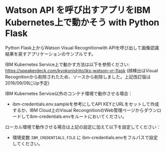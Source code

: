 # Watson API を呼び出すアプリをIBM Kubernetes上で動かそう with Python Flask
Python Flask上からWatson Visual Recognitionwith APIを呼び出して画像認識結果を戻すアプリケーションのサンプルです。

IBM Kubernetes Service上で動かす方法は以下を参照ください:
https://speakerdeck.com/kyokonishito/iks-watson-vr-flask
(顔検出はVisual Recognitionから削除されたため、ソースから削除しました。上記改訂版は2016/09/09にUp予定)

IBM Kubernetes Service以外のコンテナ環境で動作させる場合：
 - ibm-credentials.env.sampleを参考にしてAPI KEYとURLをセットして作成するか、IBM Cloud上のVisual RecongnitionのWeb管理ページからダウンロードしてibm-credentials.envをルートにおいてください。


ローカル環境で動作させる場合は上記の設定に加えて以下を設定してください：  
 - 環境変数 `IBM_CREDENTIALS_FILE` に ibm-credentials.envをフルパスで設定してください。

